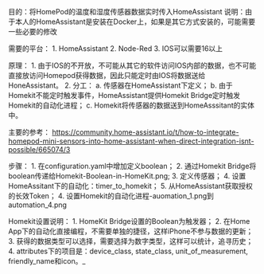 目的：将HomePod的温度和湿度传感器数据实时传入HomeAssistant
说明：由于本人的HomeAssistant是安装在Docker上，如果是其它方式安装的，可能需要一些必要的修改

需要的平台：
	1. HomeAssistant
	2. Node-Red
	3. IOS可以需要16以上
	
原理：
	1. 由于IOS的不开放，不可能从其它的软件访问IOS内部的数据，也不可能直接放访问Homepod获得数据，因此只能定时由IOS将数据送给HoneAssistant。
	2. 分工：
		a. 传感器在HomeAssistant下定义；
		b. 由于Homekit不能定时触发事件，HomeAssistant提供Homekit Bridge定时触发Homekit的自动化进程；
		c. Homekit将传感器的数据送到HomeAsssitant的实体中。
		
主要的参考：
	https://community.home-assistant.io/t/how-to-integrate-homepod-mini-sensors-into-home-assistant-when-direct-integration-isnt-possible/665074/3	    
		    
步骤：
	1. 在configuration.yaml中增加定义boolean；
	2. 通过Homekit Bridge将boolean传递给Homekit-Boolean-in-HomeKit.png;
	3. 定义传感器；
	4. 设置HomeAssitant下的自动化：timer_to_homekit；
	5. 从HomeAssistant获取授权的长效Token；
	4. 设置Homekit的自动化进程-auomation_1.png到automation_4.png
	
Homekit设置说明：
	1. HomeKit Bridge设置的Boolean为触发器；
	2. 在Home App下的自动化直接编程，不需要单独的捷径，这样iPhone不参与数据的更新；
	3. 获得的数据类型可以选择，需要选择为数字类型，这样可以统计，追寻历史；
	4. attributes下的项目是：device_class, state_class, unit_of_measurement, friendly_name和icon。_	    